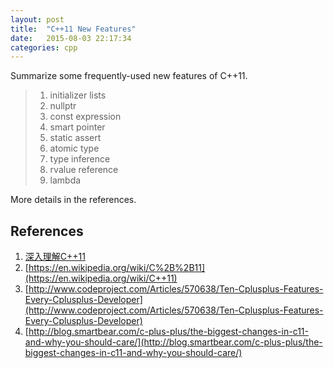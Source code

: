 ```yaml
---
layout: post
title:  "C++11 New Features"
date:   2015-08-03 22:17:34
categories: cpp
---
```


Summarize some frequently-used new features of C++11.

>   1. initializer lists
>   2. nullptr
>   3. const expression
>   4. smart pointer
>   5. static assert
>   6. atomic type
>   7. type inference
>   8. rvalue reference
>   9. lambda

More details in the references.

## References ##

1. [深入理解C++11](http://book.douban.com/subject/24738301/)
2. [https://en.wikipedia.org/wiki/C%2B%2B11](https://en.wikipedia.org/wiki/C++11)
3. [http://www.codeproject.com/Articles/570638/Ten-Cplusplus-Features-Every-Cplusplus-Developer](http://www.codeproject.com/Articles/570638/Ten-Cplusplus-Features-Every-Cplusplus-Developer)
4. [http://blog.smartbear.com/c-plus-plus/the-biggest-changes-in-c11-and-why-you-should-care/](http://blog.smartbear.com/c-plus-plus/the-biggest-changes-in-c11-and-why-you-should-care/)